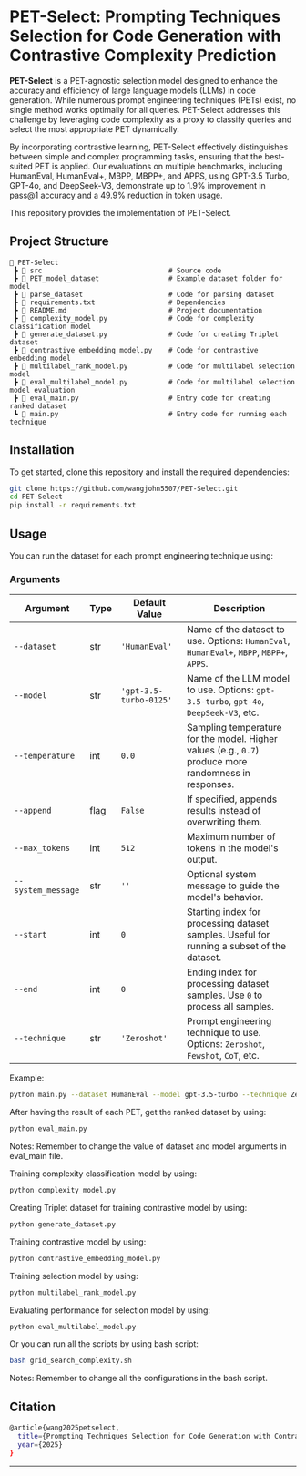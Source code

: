 # PET-Select: Prompting Techniques Selection for Code Generation with Contrastive Complexity Prediction

**PET-Select** is a PET-agnostic selection model designed to enhance the accuracy and efficiency of large language models (LLMs) in code generation. While numerous prompt engineering techniques (PETs) exist, no single method works optimally for all queries. PET-Select addresses this challenge by leveraging code complexity as a proxy to classify queries and select the most appropriate PET dynamically.

By incorporating contrastive learning, PET-Select effectively distinguishes between simple and complex programming tasks, ensuring that the best-suited PET is applied. Our evaluations on multiple benchmarks, including HumanEval, HumanEval+, MBPP, MBPP+, and APPS, using GPT-3.5 Turbo, GPT-4o, and DeepSeek-V3, demonstrate up to 1.9% improvement in pass@1 accuracy and a 49.9% reduction in token usage.

This repository provides the implementation of PET-Select.

## Project Structure

```
📂 PET-Select
 ┣ 📂 src                               # Source code
 ┣ 📂 PET_model_dataset                 # Example dataset folder for model
 ┣ 📂 parse_dataset                     # Code for parsing dataset
 ┣ 📜 requirements.txt                  # Dependencies
 ┣ 📜 README.md                         # Project documentation
 ┣ 📜 complexity_model.py               # Code for complexity classification model
 ┣ 📜 generate_dataset.py               # Code for creating Triplet dataset 
 ┣ 📜 contrastive_embedding_model.py    # Code for contrastive embedding model
 ┣ 📜 multilabel_rank_model.py          # Code for multilabel selection model
 ┣ 📜 eval_multilabel_model.py          # Code for multilabel selection model evaluation
 ┣ 📜 eval_main.py                      # Entry code for creating ranked dataset
 ┗ 📜 main.py                           # Entry code for running each technique
```

## Installation

To get started, clone this repository and install the required dependencies:

```bash
git clone https://github.com/wangjohn5507/PET-Select.git
cd PET-Select
pip install -r requirements.txt
```

## Usage

You can run the dataset for each prompt engineering technique using:

### **Arguments**  

| Argument           | Type  | Default Value                  | Description |
|--------------------|------|--------------------------------|-------------|
| `--dataset`       | str  | `'HumanEval'`                  | Name of the dataset to use. Options: `HumanEval`, `HumanEval+`, `MBPP`, `MBPP+`, `APPS`. |
| `--model`         | str  | `'gpt-3.5-turbo-0125'`         | Name of the LLM model to use. Options: `gpt-3.5-turbo`, `gpt-4o`, `DeepSeek-V3`, etc. |
| `--temperature`   | int  | `0.0`                          | Sampling temperature for the model. Higher values (e.g., `0.7`) produce more randomness in responses. |
| `--append`        | flag | `False`                        | If specified, appends results instead of overwriting them. |
| `--max_tokens`    | int  | `512`                          | Maximum number of tokens in the model's output. |
| `--system_message`| str  | `''`                           | Optional system message to guide the model's behavior. |
| `--start`         | int  | `0`                            | Starting index for processing dataset samples. Useful for running a subset of the dataset. |
| `--end`           | int  | `0`                            | Ending index for processing dataset samples. Use `0` to process all samples. |
| `--technique`     | str  | `'Zeroshot'`                   | Prompt engineering technique to use. Options: `Zeroshot`, `Fewshot`, `CoT`, etc. |


Example:
```bash
python main.py --dataset HumanEval --model gpt-3.5-turbo --technique Zeroshot
```


After having the result of each PET, get the ranked dataset by using:
```bash
python eval_main.py 
```
Notes: Remember to change the value of dataset and model arguments in eval_main file.


Training complexity classification model by using:
```bash
python complexity_model.py
```

Creating Triplet dataset for training contrastive model by using:
```bash
python generate_dataset.py
```

Training contrastive model by using:
```bash
python contrastive_embedding_model.py
```

Training selection model by using:
```bash
python multilabel_rank_model.py
```

Evaluating performance for selection model by using:
```bash
python eval_multilabel_model.py
```

Or you can run all the scripts by using bash script:
```bash
bash grid_search_complexity.sh
```
Notes: Remember to change all the configurations in the bash script.


## Citation
```bash
@article{wang2025petselect,
  title={Prompting Techniques Selection for Code Generation with Contrastive Complexity Prediction},
  year={2025}
}
```


---
